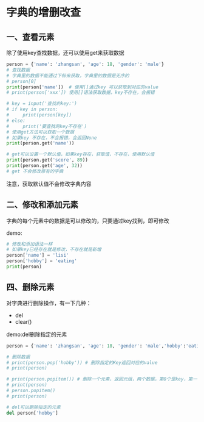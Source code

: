 # 字典的增删改查

## 一、查看元素

除了使用key查找数据，还可以使用get来获取数据

```python
person = {'name': 'zhangsan', 'age': 18, 'gender': 'male'}
# 查找数据
# 字典里的数据不能通过下标来获取，字典里的数据是无序的
# person[0]
print(person['name'])  # 使用[]通过key 可以获取到对应的value
# print(person['xxx']) 使用[]语法获取数据，key不存在，会报错

# key = input('查找的key:')
# if key in person:
#     print(person[key])
# else:
#     print('要查找的key不存在')
# 使用get方法可以获取一个数据
# 如果key 不存在，不会报错，会返回None
print(person.get('name'))

# get可以设置一个默认值，如果key存在，获取值，不存在，使用默认值
print(person.get('score', 89))
print(person.get('age', 32))
# get 不会修改原有的字典
```

注意，获取默认值不会修改字典内容

## 二、修改和添加元素

字典的每个元素中的数据是可以修改的，只要通过key找到，即可修改

demo:

```python
# 修改和添加语法一样
# 如果key已经存在就是修改，不存在就是新增
person['name'] = 'lisi'
person['hobby'] = 'eating'
print(person)
```

## 四、删除元素

对字典进行删除操作，有一下几种：

- del
- clear()

demo:del删除指定的元素

```python
person = {'name': 'zhangsan', 'age': 18, 'gender': 'male','hobby':'eating'}

# 删除数据
# print(person.pop('hobby')) # 删除指定的Key返回对应的value
# print(person)

# print(person.popitem()) # 删除一个元素，返回元组，两个数据，第0个是key，第一个是value
# print(person)
# person.popitem()
# print(person)

# del可以删除指定的元素
del person['hobby']

```
